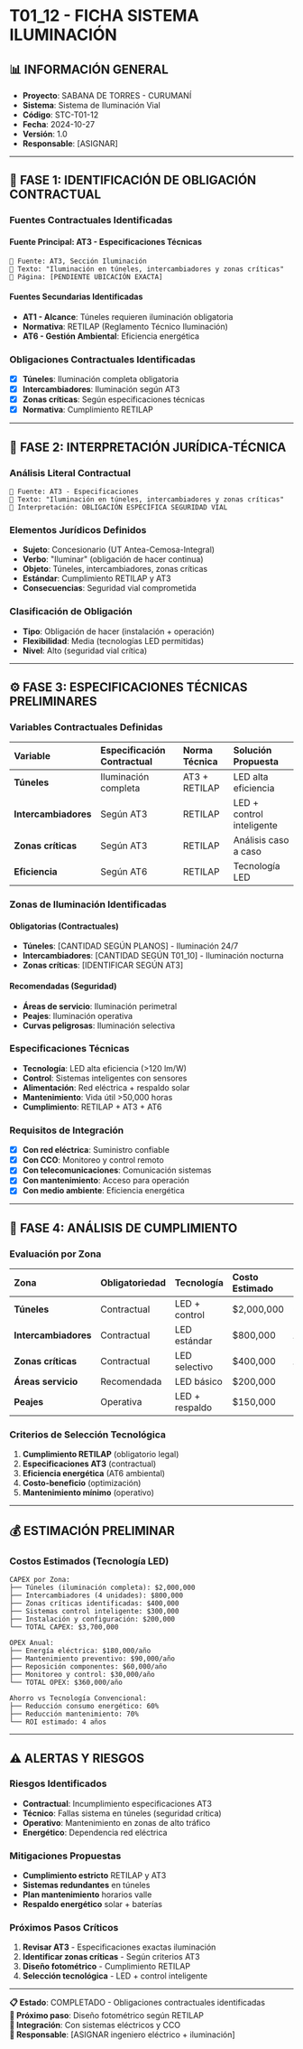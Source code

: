 # T01_12 - FICHA SISTEMA ILUMINACIÓN

## 📊 INFORMACIÓN GENERAL
- **Proyecto**: SABANA DE TORRES - CURUMANÍ
- **Sistema**: Sistema de Iluminación Vial
- **Código**: STC-T01-12
- **Fecha**: 2024-10-27
- **Versión**: 1.0
- **Responsable**: [ASIGNAR]

---

## 🎯 **FASE 1: IDENTIFICACIÓN DE OBLIGACIÓN CONTRACTUAL**

### **Fuentes Contractuales Identificadas**

#### **Fuente Principal: AT3 - Especificaciones Técnicas**
```
📄 Fuente: AT3, Sección Iluminación
📌 Texto: "Iluminación en túneles, intercambiadores y zonas críticas"
📍 Página: [PENDIENTE UBICACIÓN EXACTA]
```

#### **Fuentes Secundarias Identificadas**
- **AT1 - Alcance**: Túneles requieren iluminación obligatoria
- **Normativa**: RETILAP (Reglamento Técnico Iluminación)
- **AT6 - Gestión Ambiental**: Eficiencia energética

### **Obligaciones Contractuales Identificadas**
- [x] **Túneles**: Iluminación completa obligatoria
- [x] **Intercambiadores**: Iluminación según AT3
- [x] **Zonas críticas**: Según especificaciones técnicas
- [x] **Normativa**: Cumplimiento RETILAP

---

## 📖 **FASE 2: INTERPRETACIÓN JURÍDICA-TÉCNICA**

### **Análisis Literal Contractual**
```
📄 Fuente: AT3 - Especificaciones
📌 Texto: "Iluminación en túneles, intercambiadores y zonas críticas"
🎯 Interpretación: OBLIGACIÓN ESPECÍFICA SEGURIDAD VIAL
```

### **Elementos Jurídicos Definidos**
- **Sujeto**: Concesionario (UT Antea-Cemosa-Integral)
- **Verbo**: "Iluminar" (obligación de hacer continua)
- **Objeto**: Túneles, intercambiadores, zonas críticas
- **Estándar**: Cumplimiento RETILAP y AT3
- **Consecuencias**: Seguridad vial comprometida

### **Clasificación de Obligación**
- **Tipo**: Obligación de hacer (instalación + operación)
- **Flexibilidad**: Media (tecnologías LED permitidas)
- **Nivel**: Alto (seguridad vial crítica)

---

## ⚙️ **FASE 3: ESPECIFICACIONES TÉCNICAS PRELIMINARES**

### **Variables Contractuales Definidas**

| Variable | Especificación Contractual | Norma Técnica | Solución Propuesta |
|:---------|:---------------------------|:--------------|:-------------------|
| **Túneles** | Iluminación completa | AT3 + RETILAP | LED alta eficiencia |
| **Intercambiadores** | Según AT3 | RETILAP | LED + control inteligente |
| **Zonas críticas** | Según AT3 | RETILAP | Análisis caso a caso |
| **Eficiencia** | Según AT6 | RETILAP | Tecnología LED |

### **Zonas de Iluminación Identificadas**

#### **Obligatorias (Contractuales)**
- **Túneles**: [CANTIDAD SEGÚN PLANOS] - Iluminación 24/7
- **Intercambiadores**: [CANTIDAD SEGÚN T01_10] - Iluminación nocturna
- **Zonas críticas**: [IDENTIFICAR SEGÚN AT3]

#### **Recomendadas (Seguridad)**
- **Áreas de servicio**: Iluminación perimetral
- **Peajes**: Iluminación operativa
- **Curvas peligrosas**: Iluminación selectiva

### **Especificaciones Técnicas**
- **Tecnología**: LED alta eficiencia (>120 lm/W)
- **Control**: Sistemas inteligentes con sensores
- **Alimentación**: Red eléctrica + respaldo solar
- **Mantenimiento**: Vida útil >50,000 horas
- **Cumplimiento**: RETILAP + AT3 + AT6

### **Requisitos de Integración**
- [x] **Con red eléctrica**: Suministro confiable
- [x] **Con CCO**: Monitoreo y control remoto
- [x] **Con telecomunicaciones**: Comunicación sistemas
- [x] **Con mantenimiento**: Acceso para operación
- [x] **Con medio ambiente**: Eficiencia energética

---

## 🔬 **FASE 4: ANÁLISIS DE CUMPLIMIENTO**

### **Evaluación por Zona**

| Zona | Obligatoriedad | Tecnología | Costo Estimado | Prioridad |
|:-----|:---------------|:-----------|:---------------|:----------|
| **Túneles** | Contractual | LED + control | $2,000,000 | CRÍTICA |
| **Intercambiadores** | Contractual | LED estándar | $800,000 | ALTA |
| **Zonas críticas** | Contractual | LED selectivo | $400,000 | ALTA |
| **Áreas servicio** | Recomendada | LED básico | $200,000 | MEDIA |
| **Peajes** | Operativa | LED + respaldo | $150,000 | MEDIA |

### **Criterios de Selección Tecnológica**
1. **Cumplimiento RETILAP** (obligatorio legal)
2. **Especificaciones AT3** (contractual)
3. **Eficiencia energética** (AT6 ambiental)
4. **Costo-beneficio** (optimización)
5. **Mantenimiento mínimo** (operativo)

---

## 💰 **ESTIMACIÓN PRELIMINAR**

### **Costos Estimados (Tecnología LED)**
```
CAPEX por Zona:
├── Túneles (iluminación completa): $2,000,000
├── Intercambiadores (4 unidades): $800,000
├── Zonas críticas identificadas: $400,000
├── Sistemas control inteligente: $300,000
├── Instalación y configuración: $200,000
└── TOTAL CAPEX: $3,700,000

OPEX Anual:
├── Energía eléctrica: $180,000/año
├── Mantenimiento preventivo: $90,000/año
├── Reposición componentes: $60,000/año
├── Monitoreo y control: $30,000/año
└── TOTAL OPEX: $360,000/año

Ahorro vs Tecnología Convencional:
├── Reducción consumo energético: 60%
├── Reducción mantenimiento: 70%
└── ROI estimado: 4 años
```

---

## ⚠️ **ALERTAS Y RIESGOS**

### **Riesgos Identificados**
- **Contractual**: Incumplimiento especificaciones AT3
- **Técnico**: Fallas sistema en túneles (seguridad crítica)
- **Operativo**: Mantenimiento en zonas de alto tráfico
- **Energético**: Dependencia red eléctrica

### **Mitigaciones Propuestas**
- **Cumplimiento estricto** RETILAP y AT3
- **Sistemas redundantes** en túneles
- **Plan mantenimiento** horarios valle
- **Respaldo energético** solar + baterías

### **Próximos Pasos Críticos**
1. **Revisar AT3** - Especificaciones exactas iluminación
2. **Identificar zonas críticas** - Según criterios AT3
3. **Diseño fotométrico** - Cumplimiento RETILAP
4. **Selección tecnológica** - LED + control inteligente

---

**📋 Estado**: COMPLETADO - Obligaciones contractuales identificadas  
**🎯 Próximo paso**: Diseño fotométrico según RETILAP  
**📅 Integración**: Con sistemas eléctricos y CCO  
**👤 Responsable**: [ASIGNAR ingeniero eléctrico + iluminación]